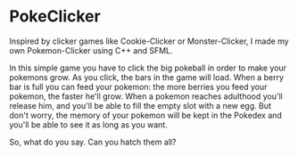 # PokeClicker

Inspired by clicker games like Cookie-Clicker or Monster-Clicker, I made my own Pokemon-Clicker using C++ and SFML.

In this simple game you have to click the big pokeball in order to make your pokemons grow.
As you click, the bars in the game will load. When a berry bar is full you can feed your pokemon: the more berries you feed your pokemon, the faster he'll grow. When a pokemon reaches adulthood you'll release him, and you'll be able to fill the empty slot with a new egg. But don't worry, the memory of your pokemon will be kept in the Pokedex and you'll be able to see it as long as you want.

So, what do you say. Can you hatch them all?
